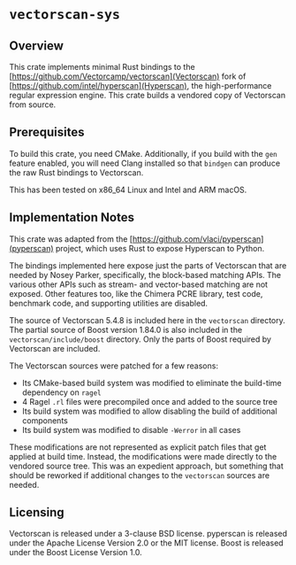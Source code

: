 # `vectorscan-sys`

## Overview
This crate implements minimal Rust bindings to the [https://github.com/Vectorcamp/vectorscan](Vectorscan) fork of [https://github.com/intel/hyperscan](Hyperscan), the high-performance regular expression engine.
This crate builds a vendored copy of Vectorscan from source.

## Prerequisites
To build this crate, you need CMake.
Additionally, if you build with the `gen` feature enabled, you will need Clang installed so that `bindgen` can produce the raw Rust bindings to Vectorscan.

This has been tested on x86_64 Linux and Intel and ARM macOS.


## Implementation Notes
This crate was adapted from the [https://github.com/vlaci/pyperscan](pyperscan) project, which uses Rust to expose Hyperscan to Python.

The bindings implemented here expose just the parts of Vectorscan that are needed by Nosey Parker, specifically, the block-based matching APIs.
The various other APIs such as stream- and vector-based matching are not exposed.
Other features too, like the Chimera PCRE library, test code, benchmark code, and supporting utilities are disabled.

The source of Vectorscan 5.4.8 is included here in the `vectorscan` directory.
The partial source of Boost version 1.84.0 is also included in the `vectorscan/include/boost` directory.
Only the parts of Boost required by Vectorscan are included.

The Vectorscan sources were patched for a few reasons:

- Its CMake-based build system was modified to eliminate the build-time dependency on `ragel`
- 4 Ragel `.rl` files were precompiled once and added to the source tree
- Its build system was modified to allow disabling the build of additional components
- Its build system was modified to disable `-Werror` in all cases

These modifications are not represented as explicit patch files that get applied at build time.
Instead, the modifications were made directly to the vendored source tree.
This was an expedient approach, but something that should be reworked if additional changes to the `vectorscan` sources are needed.

## Licensing
Vectorscan is released under a 3-clause BSD license.
pyperscan is released under the Apache License Version 2.0 or the MIT license.
Boost is released under the Boost License Version 1.0.
